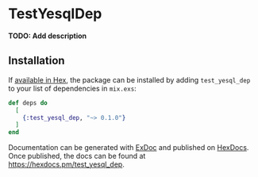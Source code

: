 # TestYesqlDep

**TODO: Add description**

## Installation

If [available in Hex](https://hex.pm/docs/publish), the package can be installed
by adding `test_yesql_dep` to your list of dependencies in `mix.exs`:

```elixir
def deps do
  [
    {:test_yesql_dep, "~> 0.1.0"}
  ]
end
```

Documentation can be generated with [ExDoc](https://github.com/elixir-lang/ex_doc)
and published on [HexDocs](https://hexdocs.pm). Once published, the docs can
be found at <https://hexdocs.pm/test_yesql_dep>.


